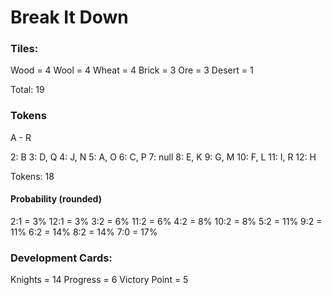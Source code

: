 # Break It Down

### Tiles:
Wood = 4
Wool = 4
Wheat = 4
Brick = 3
Ore = 3
Desert = 1

Total: 19

### Tokens
A - R

2: B
3: D, Q
4: J, N
5: A, O
6: C, P
7: null
8: E, K
9: G, M
10: F, L
11: I, R
12: H

Tokens: 18

#### Probability (rounded)
2:1 = 3%
12:1 = 3%
3:2 = 6%
11:2 = 6%
4:2 = 8%
10:2 = 8%
5:2 = 11%
9:2 = 11%
6:2 = 14%
8:2 = 14%
7:0 = 17%

### Development Cards:
Knights = 14
Progress = 6
Victory Point = 5
